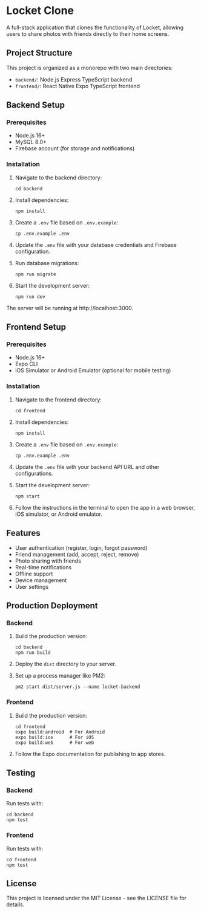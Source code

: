 # Locket Clone

A full-stack application that clones the functionality of Locket, allowing users to share photos with friends directly to their home screens.

## Project Structure

This project is organized as a monorepo with two main directories:

- `backend/`: Node.js Express TypeScript backend
- `frontend/`: React Native Expo TypeScript frontend

## Backend Setup

### Prerequisites

- Node.js 16+
- MySQL 8.0+
- Firebase account (for storage and notifications)

### Installation

1. Navigate to the backend directory:
   ```
   cd backend
   ```

2. Install dependencies:
   ```
   npm install
   ```

3. Create a `.env` file based on `.env.example`:
   ```
   cp .env.example .env
   ```

4. Update the `.env` file with your database credentials and Firebase configuration.

5. Run database migrations:
   ```
   npm run migrate
   ```

6. Start the development server:
   ```
   npm run dev
   ```

The server will be running at http://localhost:3000.

## Frontend Setup

### Prerequisites

- Node.js 16+
- Expo CLI
- iOS Simulator or Android Emulator (optional for mobile testing)

### Installation

1. Navigate to the frontend directory:
   ```
   cd frontend
   ```

2. Install dependencies:
   ```
   npm install
   ```

3. Create a `.env` file based on `.env.example`:
   ```
   cp .env.example .env
   ```

4. Update the `.env` file with your backend API URL and other configurations.

5. Start the development server:
   ```
   npm start
   ```

6. Follow the instructions in the terminal to open the app in a web browser, iOS simulator, or Android emulator.

## Features

- User authentication (register, login, forgot password)
- Friend management (add, accept, reject, remove)
- Photo sharing with friends
- Real-time notifications
- Offline support
- Device management
- User settings

## Production Deployment

### Backend

1. Build the production version:
   ```
   cd backend
   npm run build
   ```

2. Deploy the `dist` directory to your server.

3. Set up a process manager like PM2:
   ```
   pm2 start dist/server.js --name locket-backend
   ```

### Frontend

1. Build the production version:
   ```
   cd frontend
   expo build:android  # For Android
   expo build:ios      # For iOS
   expo build:web      # For web
   ```

2. Follow the Expo documentation for publishing to app stores.

## Testing

### Backend

Run tests with:
```
cd backend
npm test
```

### Frontend

Run tests with:
```
cd frontend
npm test
```

## License

This project is licensed under the MIT License - see the LICENSE file for details.
